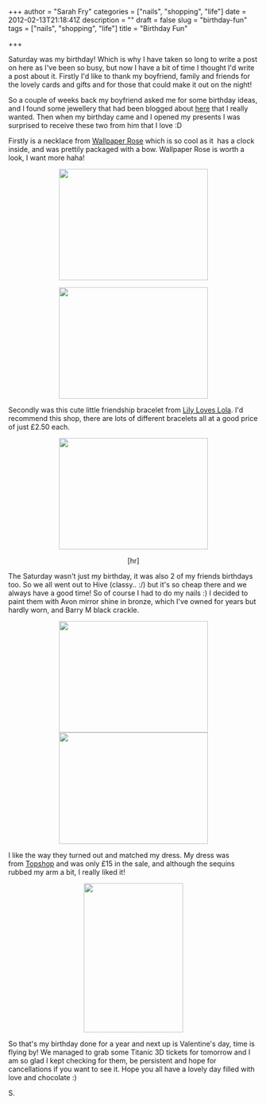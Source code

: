 +++
author = "Sarah Fry"
categories = ["nails", "shopping", "life"]
date = 2012-02-13T21:18:41Z
description = ""
draft = false
slug = "birthday-fun"
tags = ["nails", "shopping", "life"]
title = "Birthday Fun"

+++


Saturday was my birthday! Which is why I have taken so long to write a post on here as I've been so busy, but now I have a bit of time I thought I'd write a post about it. Firstly I'd like to thank my boyfriend, family and friends for the lovely cards and gifts and for those that could make it out on the night!

So a couple of weeks back my boyfriend asked me for some birthday ideas, and I found some jewellery that had been blogged about <a href="http://sweetmondayblog.blogspot.com/">here</a> that I really wanted. Then when my birthday came and I opened my presents I was surprised to receive these two from him that I love :D

Firstly is a necklace from <a href="http://www.wallpaperrose.bigcartel.com/">Wallpaper Rose</a> which is so cool as it  has a clock inside, and was prettily packaged with a bow. Wallpaper Rose is worth a look, I want more haha!
<p style="text-align: center;"><a href="https://yayfryday.com/images/2012/02/IMGP2333.jpg"><img class="size-medium wp-image-139 aligncenter" title="IMGP2333" src="https://yayfryday.com/images/2012/02/IMGP2333-300x224.jpg" alt="" width="300" height="224" /></a></p>
<p style="text-align: center;"><a href="https://yayfryday.com/images/2012/02/IMGP2336.jpg"><img class="wp-image-137" title="IMGP2336" src="https://yayfryday.com/images/2012/02/IMGP2336-300x224.jpg" alt="" width="300" height="224" /></a></p>
<p style="text-align: left;">Secondly was this cute little friendship bracelet from <a href="http://lilyloveslola.bigcartel.com/">Lily Loves Lola</a>. I'd recommend this shop, there are lots of different bracelets all at a good price of just £2.50 each.</p>
<p style="text-align: center;"><a href="https://yayfryday.com/images/2012/02/IMGP2339.jpg"><img class="aligncenter size-medium wp-image-138" title="IMGP2339" src="https://yayfryday.com/images/2012/02/IMGP2339-300x224.jpg" alt="" width="300" height="224" /></a></p>
<p style="text-align: center;">[hr]</p>
<p style="text-align: left;">The Saturday wasn't just my birthday, it was also 2 of my friends birthdays too. So we all went out to Hive (classy.. :/) but it's so cheap there and we always have a good time! So of course I had to do my nails :) I decided to paint them with Avon mirror shine in bronze, which I've owned for years but hardly worn, and Barry M black crackle.</p>
<p style="text-align: center;"><a href="https://yayfryday.com/images/2012/02/IMGP2351.jpg"><img class="aligncenter size-medium wp-image-140" title="IMGP2351" src="https://yayfryday.com/images/2012/02/IMGP2351-300x224.jpg" alt="" width="300" height="224" /></a><a href="https://yayfryday.com/images/2012/02/IMGP2353.jpg"><img class="aligncenter size-medium wp-image-141" title="IMGP2353" src="https://yayfryday.com/images/2012/02/IMGP2353-300x224.jpg" alt="" width="300" height="224" /></a></p>
<p style="text-align: left;">I like the way they turned out and matched my dress. My dress was from <a href="http://www.topshop.com/webapp/wcs/stores/servlet/ProductDisplay?beginIndex=0&amp;viewAllFlag&amp;catalogId=33057&amp;storeId=12556&amp;productId=4212208&amp;langId=-1&amp;categoryId&amp;searchTerm=SEQUIN|&amp;pageSize=20&amp;fb_source=message#13276692761531&amp;country:undefined^language:undefined^currencySymbol:undefined^preferredUrl:undefined^siteLabel:undefined^langId:undefined^storeId:undefined^salesCatalogId:undefined^viewed:undefined^explicit:undefined" target="_blank">Topshop</a> and was only £15 in the sale, and although the sequins rubbed my arm a bit, I really liked it!</p>
<p style="text-align: center;"><a href="https://yayfryday.com/images/2012/02/Dress.jpg"><img class="aligncenter size-medium wp-image-143" title="Dress" src="https://yayfryday.com/images/2012/02/Dress-200x300.jpg" alt="" width="200" height="300" /></a></p>
<p style="text-align: left;"></p>
<p style="text-align: left;">So that's my birthday done for a year and next up is Valentine's day, time is flying by! We managed to grab some Titanic 3D tickets for tomorrow and I am so glad I kept checking for them, be persistent and hope for cancellations if you want to see it. Hope you all have a lovely day filled with love and chocolate :)</p>
<p style="text-align: left;">S.</p>


